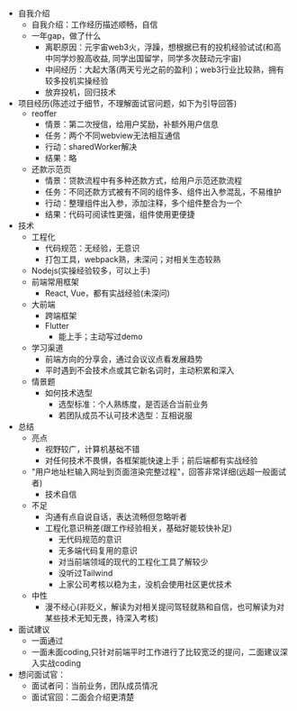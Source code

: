- 自我介绍
	- 自我介绍：工作经历描述顺畅，自信
	- 一年gap，做了什么
		- 离职原因：元宇宙web3火，浮躁，想根据已有的投机经验试试(和高中同学炒股高收益, 同学出国留学，同学多次鼓动元宇宙)
		- 中间经历：大起大落(两天亏光之前的盈利)；web3行业比较熟，拥有较多投机实操经验
		- 放弃投机，回归技术
- 项目经历(陈述过于细节，不理解面试官问题，如下为引导回答)
	- reoffer
		- 情景：第二次授信，给用户奖励，补额外用户信息
		- 任务：两个不同webview无法相互通信
		- 行动：sharedWorker解决
		- 结果：略
	- 还款示范页
		- 情景：贷款流程中有多种还款方式，给用户示范还款流程
		- 任务：不同还款方式被有不同的组件多、组件出入参混乱，不易维护
		- 行动：整理组件出入参，添加注释，多个组件整合为一个
		- 结果：代码可阅读性更强，组件使用更便捷
- 技术
	- 工程化
		- 代码规范：无经验，无意识
		- 打包工具，webpack熟，未深问；对相关生态较熟
	- Nodejs(实操经验较多，可以上手)
	- 前端常用框架
		- React, Vue，都有实战经验(未深问)
	- 大前端
		- 跨端框架
		- Flutter
			- 能上手；主动写过demo
	- 学习渠道
		- 前端方向的分享会，通过会议议点看发展趋势
		- 平时遇到不会技术点或其它新名词时，主动积累和深入
	- 情景题
		- 如何技术选型
			- 选型标准：个人熟练度，是否适合当前业务
			- 若团队成员不认可技术选型：互相说服
- 总结
	- 亮点
		- 视野较广，计算机基础不错
		- 对任何技术不畏惧，各框架能快速上手；前后端都有实战经验
	- "用户地址栏输入网址到页面渲染完整过程"，回答非常详细(远超一般面试者)
		- 技术自信
	- 不足
		- 沟通有点自说自话，表达流畅但忽略听者
		- 工程化意识稍差(跟工作经验相关，基础好能较快补足)
			- 无代码规范的意识
			- 无多端代码复用的意识
			- 对当前端领域的现代的工程化工具了解较少
			- 没听过Tailwind
			- 上家公司考核以稳为主，没机会使用社区更优技术
	- 中性
		- 漫不经心(非贬义，解读为对相关提问驾轻就熟和自信，也可解读为对某些技术无知无畏，待深入考核)
- 面试建议
	- 一面通过
	- 一面未面coding,只针对前端平时工作进行了比较宽泛的提问，二面建议深入实战coding
- 想问面试官：
	- 面试者问：当前业务，团队成员情况
	- 面试官回：二面会介绍更清楚